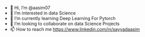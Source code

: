 - 👋 Hi, I’m @aasim07
- 👀 I’m interested in data Science
- 🌱 I’m currently learning Deep Learning For Pytorch
- 💞️ I’m looking to collaborate on data Science Projects
- 📫 How to reach me https://www.linkedin.com/in/sayyadaasim

<!---
aasim07/aasim07 is a ✨ special ✨ repository because its `README.md` (this file) appears on your GitHub profile.
You can click the Preview link to take a look at your changes.
--->
